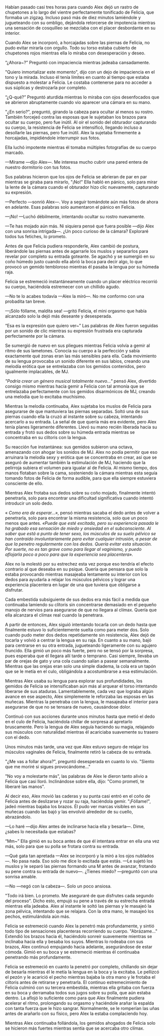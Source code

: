 
Habían pasado casi tres horas para cuando Alex dejó un rastro de chupetones a lo largo del vientre perfectamente tonificado de Felicia, que formaba un zigzag. Incluso pasó más de diez minutos lamiéndole y jugueteando con su ombligo, dejándola retorcerse de impotencia mientras una sensación de cosquilleo se mezclaba con el placer desbordante en su interior.

Cuando Alex se incorporó, a horcajadas sobre las piernas de Felicia, no pudo evitar mirarla con orgullo. Todo su torso estaba cubierto de chupetones rojos mientras ella lo miraba con desesperación y deseo.

“¿Ahora~?” Preguntó con impaciencia mientras jadeaba cansadamente.

"Quiero inmortalizar este momento", dijo con un dejo de impaciencia en el tono y la mirada. Incluso él tenía límites en cuanto al tiempo que estaba dispuesto a molestar a Felicia. Le costaba contenerse para no acceder a sus súplicas y destrozarla por completo.

“¿Q-qué?” Preguntó aturdida mientras lo miraba con ojos desenfocados que se abrieron abruptamente cuando vio aparecer una cámara en su mano.

"¿En serio?", preguntó, girando la cabeza para ocultar al menos su rostro. También forcejeó contra las esposas que le sujetaban los brazos para ocultar su cuerpo, pero fue inútil. Al oír el sonido del obturador capturando su cuerpo, la resistencia de Felicia se intensificó, llegando incluso a desollarle las piernas, pero fue inútil. Alex la sujetaba firmemente a horcajadas, impidiéndole interrumpir sus fotos.

Ella luchó impotente mientras él tomaba múltiples fotografías de su cuerpo marcado.

—Mírame —dijo Alex—. Me interesa mucho cubrir una pared entera de nuestro dormitorio con tus fotos.

Sus palabras hicieron que los ojos de Felicia se abrieran de par en par mientras se giraba para mirarlo, "¡No!" Ella habló en pánico, solo para mirar la lente de la cámara cuando el obturador hizo clic nuevamente, capturando su expresión.

—Perfecto —sonrió Alex—. Voy a seguir tomándote aún más fotos de ahora en adelante. Esas palabras solo aumentaron el pánico en Felicia.

—¡No! —Luchó débilmente, intentando ocultar su rostro nuevamente.

—Te has mojado aún más. Ni siquiera pensé que fuera posible —dijo Alex con una sonrisa intrigada—. ¿Un poco curioso de la cámara? Exploraré todos tus fetiches, lo prometo.

Antes de que Felicia pudiera responderle, Alex cambió de postura, liberándole las piernas antes de agarrarle los muslos y separarlos para revelar por completo su entrada goteante. Se agachó y se sumergió en su coño húmedo justo cuando ella abrió la boca para decir algo, lo que provocó un gemido tembloroso mientras él pasaba la lengua por su húmeda raja.

Felicia se estremeció instantáneamente cuando un placer eléctrico recorrió su cuerpo, haciéndola estremecer con un chillido agudo.

—No te lo acabes todavía —Alex la miró—. No me conformo con una probadita tan breve.

—¡Sólo fóllame, maldita sea! —gritó Felicia, el mini orgasmo que había alcanzado solo la dejó más deseante y desesperada.

“Esa es la expresión que quiero ver~” Las palabras de Alex fueron seguidas por un sonido de clic mientras su expresión frustrada era capturada perfectamente por la cámara.

Se sumergió de nuevo en sus pliegues mientras Felicia volvía a gemir al ritmo de sus lametones. Conocía su cuerpo a la perfección y sabía exactamente qué zonas eran las más sensibles para ella. Cada movimiento de su lengua provocaba un sonido diferente en sus labios, creando una melodía erótica que se entrelazaba con los gemidos contenidos, pero igualmente implacables, de MJ.

_"Podría crear un género musical totalmente nuevo..."_ pensó Alex, divertido consigo mismo mientras hacía gemir a Felicia con tal armonía que se entrelazaba perfectamente con los gemidos disarmónicos de MJ, creando una melodía que lo excitaba muchísimo.

Mientras la melodía continuaba, Alex sujetaba los muslos de Felicia para asegurarse de que mantuviera las piernas separadas. Soltó una de sus piernas cuando ella la cruzó al instante sobre su cabeza, intentando acercarlo a su entrada. La señal de que quería más era evidente, pero Alex tenía planes ligeramente diferentes. Llevó su mano recién liberada hacia su entrada y frotó sus dedos sobre su húmeda entrada mientras se concentraba en su clítoris con la lengua.

Su reacción fue instantánea: sus gemidos subieron una octava, amenazando con ahogar los sonidos de MJ. Alex no podía permitir que eso arruinara la melodía sexy y erótica que se concentraba en crear, así que se aseguró de aumentar también la estimulación de MJ, haciendo que la pelirroja subiera el volumen para igualar al de Felicia. Al mismo tiempo, dos manos flotaban sobre la cama, sosteniendo la cámara mientras esta seguía tomando fotos de Felicia de forma audible, para que ella siempre estuviera consciente de ello.

Mientras Alex frotaba sus dedos sobre su coño mojado, finalmente intentó penetrarla, solo para encontrar una dificultad significativa cuando intentó introducir un solo dedo.

« _Como era de esperar…»,_ pensó mientras sacaba el dedo antes de volver a penetrarla, solo para encontrar la misma resistencia, solo que un poco menos que antes. _«Puede que esté excitada, pero su experiencia pasada le ha grabado esa sensación de miedo y ansiedad en el subconsciente. Al saber que está a punto de tener sexo, los músculos de su suelo pélvico se han contraído involuntariamente para evitar cualquier intrusión, a pesar de que la penetro regularmente con los dedos. Quería evitar esta situación. Por suerte, no es tan grave como para llegar al vaginismo, y puedo aflojarla poco a poco para que la experiencia sea placentera»._

Alex no la molestó por su estrechez esta vez porque eso tendría el efecto contrario al que deseaba en su psique. Quería que pensara que solo la estaba provocando mientras masajeaba lentamente su interior con los dedos para ayudarla a relajar los músculos pélvicos y lograr una experiencia placentera en lugar de una que tuviera que obligarse a disfrutar.

Cada embestida subsiguiente de sus dedos era más fácil a medida que continuaba lamiendo su clítoris sin concentrarse demasiado en el pequeño manojo de nervios para asegurarse de que no llegara al clímax. Quería que ella alcanzara el clímax real cuando la penetrara.

A partir de entonces, Alex siguió intentando tocarla con un dedo hasta que finalmente estuvo lo suficientemente suelta como para meter dos. Solo cuando pudo meter dos dedos repetidamente sin resistencia, Alex dejó de tocarla y volvió a centrar la lengua en su raja. En cuanto a su mano, bajó para centrarse en su otra entrada, jugueteando ligeramente con su agujero fruncido. Ella gimió un poco más fuerte, pero no se tensó por la sorpresa, pues esperaba que él llegara allí tarde o temprano. Casi siempre, llevaba un par de orejas de gato y una cola cuando salían a pasear semanalmente. Mientras que las orejas eran solo una simple diadema, la cola era un tapón que se le metía en el culo, obligándola a acostumbrarse a esa estimulación.

Mientras Alex usaba su lengua para explorar sus profundidades, los gemidos de Felicia se intensificaban aún más al arquear el torso intentando liberarse de sus ataduras. Lamentablemente, cada vez que lograba algún avance en ese aspecto, Alex simplemente le reforzaba las esposas en las muñecas. Mientras la penetraba con la lengua, le masajeaba el interior para asegurarse de que no se tensara de nuevo, causándose dolor.

Continuó con sus acciones durante unos minutos hasta que metió el dedo en el culo de Felicia, haciéndola chillar de sorpresa al apretarlo bruscamente. Pero la lengua de Alex seguía haciendo su magia, relajando sus músculos con naturalidad mientras él acariciaba suavemente su trasero con el dedo.

Unos minutos más tarde, una vez que Alex estuvo seguro de relajar los músculos vaginales de Felicia, finalmente retiró la cabeza de su entrada.

"¿Me vas a follar ahora?", preguntó desesperada en cuanto lo vio. "Siento que me moriré si sigues provocándome..."

"No voy a molestarte más", las palabras de Alex le dieron tanto alivio a Felicia que casi lloró. Inclinándose sobre ella, dijo: "Como prometí, te liberaré las manos".

Al decir eso, Alex movió las caderas y su punta casi entró en el coño de Felicia antes de deslizarse y rozar su raja, haciéndola gemir. "¡Fóllame!", jadeó mientras bajaba los brazos. Él pudo ver marcas visibles en sus muñecas cuando las bajó y las envolvió alrededor de su cuello, abrazándolo.

—Lo haré —dijo Alex antes de inclinarse hacia ella y besarla—. Dime, ¿sabes lo necesitada que estabas?

“Mm~” Ella gimió en su boca antes de que él intentara entrar en ella una vez más, solo para que su polla se frotara contra su entrada.

—Qué gata tan apretada —Alex se incorporó y la miró a los ojos nublados—. No pasa nada. Eso solo me dice lo excitada que estás. —Le sujetó los muslos y le separó las piernas formando una M antes de avanzar, frotando su pene contra su entrada de nuevo—. ¿Tienes miedo? —preguntó con una sonrisa amable.

—No —negó con la cabeza—. Solo un poco ansiosa.

"Todo irá bien. Lo prometo. Me aseguraré de que disfrutes cada segundo del proceso". Dicho esto, empujó su pene a través de su estrecha entrada mientras ella jadeaba. Alex al instante le soltó las piernas y le masajeó la zona pélvica, intentando que se relajara. Con la otra mano, le masajeó los pechos, estimulándola aún más.

Felicia se estremeció cuando Alex la penetró más profundamente, y sintió todo tipo de sensaciones placenteras recorriendo su cuerpo. "Abrázame..." Extendió los brazos hacia él, haciéndolo sonreír suavemente mientras se inclinaba hacia ella y besaba los suyos. Mientras lo rodeaba con sus brazos, Alex continuó empujando hacia adelante, asegurándose de estar cómoda. Gimió en su boca y se estremeció mientras él continuaba penetrando más profundamente.

Felicia se estremeció en cuanto la penetró por completo, chillando sin dejar de besarla mientras él le metía la lengua en la boca y la excitaba. Le pellizcó el pezón y le acarició el pecho mientras bajaba la otra mano y le frotaba el clítoris antes de retirarse y penetrarla. El continuo estremecimiento de Felicia culminó con su tercera embestida, mientras ella gritaba con fuerza en su boca y derramaba todos sus jugos sobre su polla, que aún estaba dentro. La aflojó lo suficiente como para que Alex finalmente pudiera acelerar el ritmo, prolongando su orgasmo y haciéndole arañar la espalda con tanta fuerza que le hizo sangrar. Normalmente, se le romperían las uñas antes de arañarlo con su físico, pero Alex la estaba complaciendo hoy.

Mientras Alex continuaba follándola, los gemidos ahogados de Felicia solo se hicieron más fuertes mientras sentía que se acercaba otro clímax.